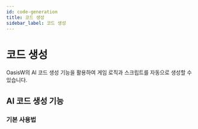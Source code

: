 ```yaml
---
id: code-generation
title: 코드 생성
sidebar_label: 코드 생성
---
```


# 코드 생성

OasisW의 AI 코드 생성 기능을 활용하여 게임 로직과 스크립트를 자동으로 생성할 수 있습니다.

## AI 코드 생성 기능

### 기본 사용법

<!-- ## 활용 팁

- 명확하고 구체적인 요구사항 작성
- 기존 코드와의 호환성 고려
- 단계적 기능 구현
- 코드 리뷰 및 테스트 수행  -->